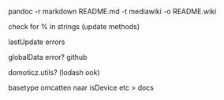 pandoc -r markdown README.md -t mediawiki -o README.wiki

check for % in strings (update methods)

lastUpdate errors

globalData error? github

domoticz.utils? (lodash ook)

basetype omcatten naar isDevice etc > docs
